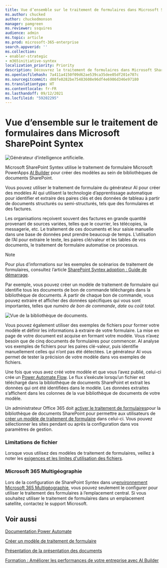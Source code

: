 ```yaml
---
title: Vue d’ensemble sur le traitement de formulaires dans Microsoft SharePoint Syntex
ms.author: chucked
author: chuckedmonson
manager: pamgreen
ms.reviewer: ssquires
audience: admin
ms.topic: article
ms.prod: microsoft-365-enterprise
search.appverid: ''
ms.collection:
- enabler-strategic
- m365initiative-syntex
localization_priority: Priority
description: Découvrez le traitement de formulaires dans Microsoft SharePoint Syntex.
ms.openlocfilehash: 7a411a4150f09d62ae539ca35dee05df201e707c
ms.sourcegitcommit: d08fe0282be75483608e96df4e6986d346e97180
ms.translationtype: HT
ms.contentlocale: fr-FR
ms.lasthandoff: 09/12/2021
ms.locfileid: "59202295"
---
```

# <a name="form-processing-overview-in-microsoft-sharepoint-syntex"></a>Vue d’ensemble sur le traitement de formulaires dans Microsoft SharePoint Syntex

 ![Générateur d’intelligence artificielle.](../media/content-understanding/ai-builder.png)</br>

Microsoft SharePoint Syntex utilise le traitement de formulaire Microsoft PowerApps [AI Builder](/ai-builder/overview) pour créer des modèles au sein de bibliothèques de documents SharePoint.

Vous pouvez utiliser le traitement de formulaire du générateur AI pour créer des modèles AI qui utilisent la technologie d’apprentissage automatique pour identifier et extraire des paires clés et des données de tableau à partir de documents structurés ou semi-structurés, tels que des formulaires et des factures.

Les organisations reçoivent souvent des factures en grande quantité provenant de sources variées, telles que le courrier, les télécopies, la messagerie, etc. Le traitement de ces documents et leur saisie manuelle dans une base de données peut prendre beaucoup de temps. L’utilisation de l’AI pour extraire le texte, les paires clé/valeur et les tables de vos documents, le traitement de formulaire automatise ce processus. 

> [!NOTE]
> Pour plus d’informations sur les exemples de scénarios de traitement de formulaires, consultez l’article [SharePoint Syntex adoption : Guide de démarrage](./adoption-getstarted.md).

Par exemple, vous pouvez créer un modèle de traitement de formulaire qui identifie tous les documents de bon de commande téléchargés dans la bibliothèque de documents. À partir de chaque bon de commande, vous pouvez extraire et afficher des données spécifiques qui vous sont importantes, telles que *numéro de bon de commande*, *date* ou *coût total*.

![Vue de la bibliothèque de documents.](../media/content-understanding/doc-lib-done.png)</br>  

Vous pouvez également utiliser des exemples de fichiers pour former votre modèle et définir les informations à extraire de votre formulaire. La mise en page de votre document est acquise en formant votre modèle. Vous n’avez besoin que de cinq documents de formulaires pour commencer. AI analyse vos exemples de fichiers pour les paires clé-valeur, puis identifie manuellement celles qui n’ont pas été détectées.  Le générateur AI vous permet de tester la précision de votre modèle dans vos exemples de fichiers.

Une fois que vous avez créé votre modèle et que vous l’avez publié, celui-ci crée un [Power Automate Flow](/power-automate/getting-started). Le flux s’exécute lorsqu’un fichier est téléchargé dans la bibliothèque de documents SharePoint et extrait les données qui ont été identifiées dans le modèle. Les données extraites s’affichent dans les colonnes de la vue bibliothèque de documents de votre modèle.

Un administrateur Office 365 doit [activer le traitement de formulaires](./set-up-content-understanding.md)pour la bibliothèque de documents SharePoint pour permettre aux utilisateurs de [créer un modèle de traitement de formulaire](create-a-form-processing-model.md) dans celui-ci. Vous pouvez sélectionner les sites pendant ou après la configuration dans vos paramètres de gestion.

### <a name="file-limitations"></a>Limitations de fichier

Lorsque vous utilisez des modèles de traitement de formulaires, veillez à noter les [exigences et les limites d'utilisation des fichiers](/ai-builder/form-processing-model-requirements).

### <a name="multi-geo-environments"></a>Microsoft 365 Multigéographie

Lors de la configuration de SharePoint Syntex dans un[environnement Microsoft 365 Multigéographie](../enterprise/microsoft-365-multi-geo.md), vous pouvez seulement le configurer pour utiliser le traitement des formulaires à l’emplacement central. Si vous souhaitez utiliser le traitement de formulaires dans un emplacement satellite, contactez le support Microsoft.






## <a name="see-also"></a>Voir aussi
  
[Documentation Power Automate](/power-automate/)

[Créer un modèle de traitement de formulaire](create-a-form-processing-model.md)

[Présentation de la présentation des documents](document-understanding-overview.md)

[Formation : Améliorer les performances de votre entreprise avec AI Builder](/learn/paths/improve-business-performance-ai-builder/?source=learn)